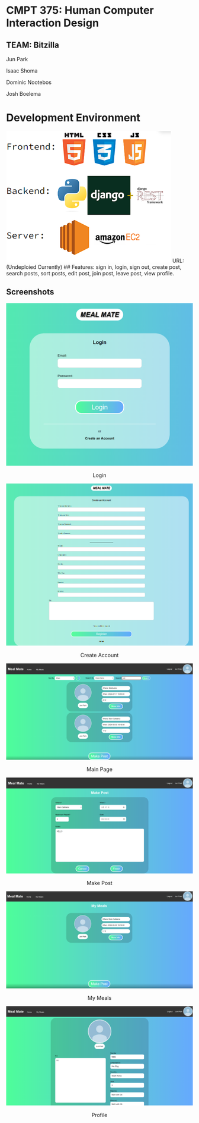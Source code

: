 # CMPT 375: Human Computer Interaction Design

## TEAM: Bitzilla 
Jun Park

Isaac Shoma 

Dominic Nootebos 

Josh Boelema 

# Development Environment
<img src="ScreenShots\web_dev.png"> 
URL: (Undeploied Currently)
## Features: 
sign in, login, sign out, create post, search posts, sort posts, edit post, join post, leave post, view profile.

## Screenshots
<p align="center">
    <img src="ScreenShots\login.png"> 
    <p align="center">
        Login 
    </p>
</p>

<p align="center">
    <img src="ScreenShots\createAccount.png" > 
    <p align="center">
        Create Account  
    </p>
</p>

<p align="center">
    <img src="ScreenShots\main.png" > 
    <p align="center">
        Main Page 
    </p>
</p>

<p align="center">
    <img src="ScreenShots\makePost.png" > 
    <p align="center">
        Make Post
    </p>
</p>

<p align="center">
    <img src="ScreenShots\myMeals.png"> 
    <p align="center">
        My Meals 
    </p>
</p>

<p align="center">
    <img src="ScreenShots\profile.png"> 
    <p align="center">
        Profile
    </p>
</p>


